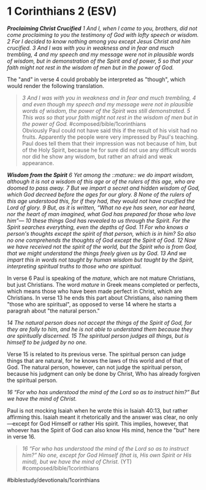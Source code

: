 # 1 Corinthians 2 (ESV) 
***Proclaiming Christ Crucified***
*1 And I, when I came to you, brothers, did not come proclaiming to you the testimony of God with lofty speech or wisdom. 2 For I decided to know nothing among you except Jesus Christ and him crucified. 3 And I was with you in weakness and in fear and much trembling, 4 and my speech and my message were not in plausible words of wisdom, but in demonstration of the Spirit and of power, 5 so that your faith might not rest in the wisdom of men but in the power of God.*

The "and" in verse 4 could probably be interpreted as "though", which would render the following translation. 
> *3 And I was with you in weakness and in fear and much trembling, 4 and even though my speech and my message were not in plausible words of wisdom, the power of the Spirit was still demonstrated. 5 This was so that your faith might not rest in the wisdom of men but in the power of God.* #composed/bible/1corinthians  
Obviously Paul could not have said this if the result of his visit had no fruits. Apparently the people were very impressed by Paul's teaching. Paul does tell them that their impression was not because of him, but of the Holy Spirit, because he for sure did not use any difficult words nor did he show any wisdom, but rather an afraid and weak appearance. 

***Wisdom from the Spirit***
*6 Yet among the ::mature:: we do impart wisdom, although it is not a wisdom of this age or of the rulers of this age, who are doomed to pass away. 7 But we impart a secret and hidden wisdom of God, which God decreed before the ages for our glory. 8 None of the rulers of this age understood this, for if they had, they would not have crucified the Lord of glory. 9 But, as it is written,*
*“What no eye has seen, nor ear heard,*
*nor the heart of man imagined,*
*what God has prepared for those who love him”—*
*10 these things God has revealed to us through the Spirit. For the Spirit searches everything, even the depths of God. 11 For who knows a person's thoughts except the spirit of that person, which is in him? So also no one comprehends the thoughts of God except the Spirit of God. 12 Now we have received not the spirit of the world, but the Spirit who is from God, that we might understand the things freely given us by God. 13 And we impart this in words not taught by human wisdom but taught by the Spirit, interpreting spiritual truths to those who are spiritual.*

In verse 6 Paul is speaking of the *mature*, which are not mature Christians, but just Christians. The word *mature* in Greek means completed or perfects, which means those who have been made perfect in Christ, which are Christians. 
In verse 13 he ends this part about Christians, also naming them "those who are spiritual", as opposed to verse 14 where he starts a paragrah about "the natural person."
 
*14 The natural person does not accept the things of the Spirit of God, for they are folly to him, and he is not able to understand them because they are spiritually discerned. 15 The spiritual person judges all things, but is himself to be judged by no one.*

Verse 15 is related to its previous verse. The spiritual person can judge things that are natural, for he knows the laws of this world and of that of God. The natural person, however, can not judge the spiritual person, because his judgment can only be done by Christ, Who has already forgiven the spiritual person.

*16 “For who has understood the mind of the Lord so as to instruct him?” But we have the mind of Christ.*

Paul is not mocking Isaiah when he wrote this in Isaiah 40:13, but rather affirming this. Isaiah meant it rhetorically and the answer was clear, no only—except for God Himself or rather His spirit. This implies, however, that whoever has the Spirit of God can also know His mind, hence the "but" here in verse 16. 
> *16 “For who has understood the mind of the Lord so as to instruct him?” No one, except for God Himself (that is, His own Spirit or His mind), but we have the mind of Christ.* (YT) #composed/bible/1corinthians  

#biblestudy/devotionals/1corinthians